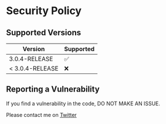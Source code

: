 # Security Policy

## Supported Versions

|     Version     |     Supported      |
|     -------     | ------------------ |
| 3.0.4-RELEASE   | :white_check_mark: |
| < 3.0.4-RELEASE | :x:                |

## Reporting a Vulnerability

If you find a vulnerability in the code, DO NOT MAKE AN ISSUE.

Please contact me on [Twitter](https://twitter.com/maxouxax)
